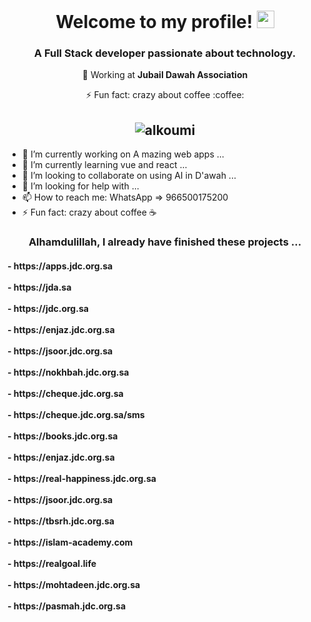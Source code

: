 <h1 align="center">
  Welcome to my profile!
  <img src="https://media.giphy.com/media/hvRJCLFzcasrR4ia7z/giphy.gif" width="28">
</h1>

<h3 align="center">A Full Stack developer passionate about technology.</h3>

<p align="center"> 💼 Working at <strong>Jubail Dawah Association</strong> </p> 
<p align="center"> ⚡ Fun fact: crazy about coffee :coffee: </p>
<h2 align="center"><img src="https://komarev.com/ghpvc/?username=alkoumi&label=Profile%20views&color=0e75b6&style=flat" alt="alkoumi"/></h2>


<!--
**alkoumi/alkoumi** is a ✨ _special_ ✨ repository because its `README.md` (this file) appears on your GitHub profile.

Here are some ideas to get you started:
-->
- 🔭 I’m currently working on A mazing web apps ...
- 🌱 I’m currently learning vue and react ...
- 👯 I’m looking to collaborate on using AI in D'awah ...
- 🤔 I’m looking for help with ...
- 📫 How to reach me: WhatsApp => 966500175200
- ⚡ Fun fact: crazy about coffee :coffee:


<h3 align="center">Alhamdulillah, I already have finished these projects ...</h3>
<h4>
- https://apps.jdc.org.sa <br><br>
- https://jda.sa <br><br>
- https://jdc.org.sa <br><br>
- https://enjaz.jdc.org.sa <br><br>
- https://jsoor.jdc.org.sa <br><br>
- https://nokhbah.jdc.org.sa <br><br>
- https://cheque.jdc.org.sa <br><br>
- https://cheque.jdc.org.sa/sms <br><br>
- https://books.jdc.org.sa <br><br>
- https://enjaz.jdc.org.sa <br><br>
- https://real-happiness.jdc.org.sa <br><br>
- https://jsoor.jdc.org.sa <br><br>
- https://tbsrh.jdc.org.sa <br><br>
- https://islam-academy.com <br><br>
- https://realgoal.life <br><br>
- https://mohtadeen.jdc.org.sa <br><br>
- https://pasmah.jdc.org.sa <br><br>
</h4>


